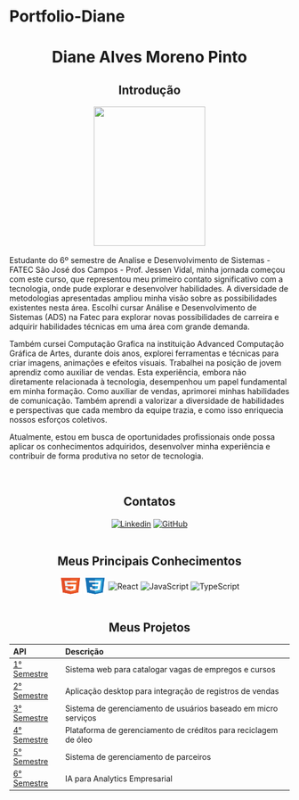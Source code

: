 # Portfolio-Diane

<h1 align="center">Diane Alves Moreno Pinto</h1>

<h2 align="center">Introdução</h2>
<div align="center"><img src="https://github.com/user-attachments/assets/d390ab4d-81c6-4b89-bfe5-b5da8b94ea5c" width="200" height="250"/></div>
<p>
  Estudante do 6º semestre de Analise e Desenvolvimento de Sistemas - FATEC São José dos Campos - Prof. Jessen Vidal, minha jornada começou com este curso, que representou meu primeiro contato significativo com a tecnologia, onde pude explorar e desenvolver habilidades. A diversidade de metodologias apresentadas ampliou minha visão sobre as possibilidades existentes nesta área.   Escolhi cursar Análise e Desenvolvimento de Sistemas (ADS) na Fatec para explorar novas possibilidades de carreira e adquirir habilidades técnicas em uma área com grande demanda.
</p
><p>
  Também cursei Computação Grafica na instituição Advanced Computação Gráfica de Artes, durante dois anos, explorei ferramentas e técnicas para criar imagens, animações e efeitos visuais. Trabalhei na posição de jovem aprendiz como auxiliar de vendas. Esta experiência, embora não diretamente relacionada à tecnologia, desempenhou um papel fundamental em minha formação. Como auxiliar de vendas, aprimorei minhas habilidades de comunicação. Também aprendi a valorizar a diversidade de habilidades e perspectivas que cada membro da equipe trazia, e como isso enriquecia nossos esforços coletivos.
</p>
<p>
  Atualmente, estou em busca de oportunidades profissionais onde possa aplicar os conhecimentos adquiridos, desenvolver minha experiência e contribuir de forma produtiva no setor de tecnologia.
</p>


<br>

<h2 align='center'>Contatos</h2>
<div align="center">
    <a href="https://www.linkedin.com/in/diane-alves-38b6761ba/" target="_blank"><img align="center" alt="Linkedin" src="https://img.shields.io/badge/-LinkedIn-%230077B5?style=for-the-badge&logo=linkedin&logoColor=white" target="_blank"></a>
    <a href = "https://github.com/Diane-Moreno"><img align="center" alt="GitHub" src="https://img.shields.io/badge/GitHub-100000?style=for-the-badge&logo=github&logoColor=white"></a>
</div>

<br>

<h2 align='center'>Meus Principais Conhecimentos</h2>
<div align='center'>
  <img align="center" alt="HTML5" height="30" width="40" src="https://raw.githubusercontent.com/devicons/devicon/master/icons/html5/html5-original.svg">
  <img align="center" alt="CSS3" height="30" width="40" src="https://raw.githubusercontent.com/devicons/devicon/master/icons/css3/css3-original.svg">
  <img align="center" alt="React" height="30" width="40" src="https://cdn.jsdelivr.net/gh/devicons/devicon/icons/react/react-original.svg">
  <img align="center" alt="JavaScript" height="30" width="40" src="https://cdn.jsdelivr.net/gh/devicons/devicon/icons/javascript/javascript-original.svg">
  <img align="center" alt="TypeScript" height="30" width="40" src="https://cdn.jsdelivr.net/gh/devicons/devicon/icons/typescript/typescript-original.svg">
</div>

<br>

<h2 align='center'>Meus Projetos</h2>
<div align="left">
  
 |   API  |    Descrição    |
 | :---         | :---      |
 | [1° Semestre](https://github.com/Diane-Moreno/Portfolio-Diane/tree/main/Em%202022-1)   | Sistema web para catalogar vagas de empregos e cursos |
 | [2° Semestre](https://github.com/Diane-Moreno/Portfolio-Diane/tree/main/Em%202022-2)   | Aplicação desktop para integração de registros de vendas |
 | [3° Semestre](https://github.com/Diane-Moreno/Portfolio-Diane/tree/main/Em%202023-1)   | Sistema de gerenciamento de usuários baseado em micro serviços |
 | [4° Semestre](https://github.com/Diane-Moreno/Portfolio-Diane/tree/main/Em%202023-2)   | Plataforma de gerenciamento de créditos para reciclagem de óleo |
 | [5° Semestre](https://github.com/Diane-Moreno/Portfolio-Diane/tree/main/Em%202024-1)   | Sistema de gerenciamento de parceiros |
 | [6° Semestre](https://github.com/Diane-Moreno/Portfolio-Diane/tree/main/Em%202024-2)   | IA para Analytics Empresarial | 
 
</div>
